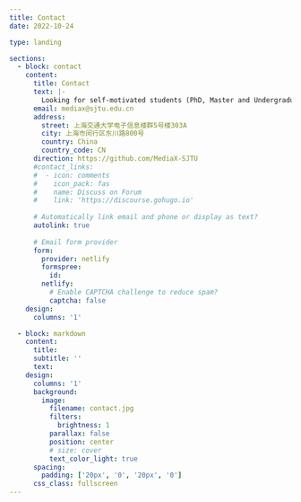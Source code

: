 ```yaml
---
title: Contact
date: 2022-10-24

type: landing

sections:
  - block: contact
    content:
      title: Contact
      text: |-
        Looking for self-motivated students (PhD, Master and Undergraduate RA) working with me. For prospective students, please send your resume and transcript to the email.
      email: mediax@sjtu.edu.cn
      address:
        street: 上海交通大学电子信息楼群5号楼303A
        city: 上海市闵行区东川路800号
        country: China
        country_code: CN
      direction: https://github.com/MediaX-SJTU
      #contact_links:
      #  - icon: comments
      #    icon_pack: fas
      #    name: Discuss on Forum
      #    link: 'https://discourse.gohugo.io'
    
      # Automatically link email and phone or display as text?
      autolink: true
    
      # Email form provider
      form:
        provider: netlify
        formspree:
          id:
        netlify:
          # Enable CAPTCHA challenge to reduce spam?
          captcha: false
    design:
      columns: '1'

  - block: markdown
    content:
      title:
      subtitle: ''
      text:
    design:
      columns: '1'
      background:
        image: 
          filename: contact.jpg
          filters:
            brightness: 1
          parallax: false
          position: center
          # size: cover
          text_color_light: true
      spacing:
        padding: ['20px', '0', '20px', '0']
      css_class: fullscreen
---
```

